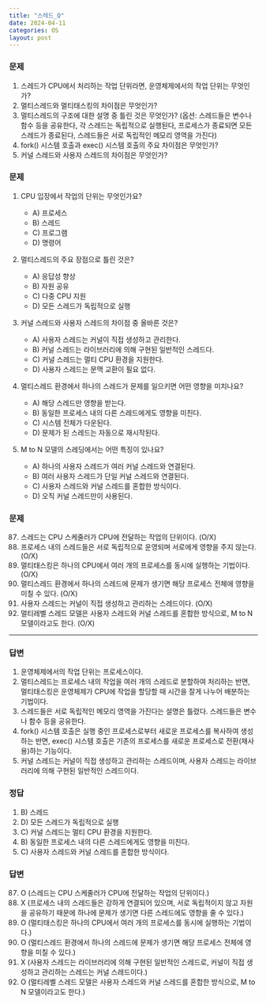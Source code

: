 ```yaml
---
title: "스레드_Q"
date: 2024-04-11
categories: OS
layout: post
---
```

### 문제

1.  스레드가 CPU에서 처리하는 작업 단위라면, 운영체제에서의 작업 단위는 무엇인가?
2.  멀티스레드와 멀티태스킹의 차이점은 무엇인가?
3.  멀티스레드의 구조에 대한 설명 중 틀린 것은 무엇인가? (옵션: 스레드들은 변수나 함수 등을 공유한다, 각 스레드는 독립적으로 실행된다, 프로세스가 종료되면 모든 스레드가 종료된다, 스레드들은 서로 독립적인 메모리 영역을 가진다)
4.  fork() 시스템 호출과 exec() 시스템 호출의 주요 차이점은 무엇인가?
5.  커널 스레드와 사용자 스레드의 차이점은 무엇인가?


### 문제

1.  CPU 입장에서 작업의 단위는 무엇인가요?
    
    *   A) 프로세스
    *   B) 스레드
    *   C) 프로그램
    *   D) 명령어
2.  멀티스레드의 주요 장점으로 틀린 것은?
    
    *   A) 응답성 향상
    *   B) 자원 공유
    *   C) 다중 CPU 지원
    *   D) 모든 스레드가 독립적으로 실행
3.  커널 스레드와 사용자 스레드의 차이점 중 올바른 것은?
    
    *   A) 사용자 스레드는 커널이 직접 생성하고 관리한다.
    *   B) 커널 스레드는 라이브러리에 의해 구현된 일반적인 스레드다.
    *   C) 커널 스레드는 멀티 CPU 환경을 지원한다.
    *   D) 사용자 스레드는 문맥 교환이 필요 없다.
4.  멀티스레드 환경에서 하나의 스레드가 문제를 일으키면 어떤 영향을 미치나요?
    
    *   A) 해당 스레드만 영향을 받는다.
    *   B) 동일한 프로세스 내의 다른 스레드에게도 영향을 미친다.
    *   C) 시스템 전체가 다운된다.
    *   D) 문제가 된 스레드는 자동으로 재시작된다.
5.  M to N 모델의 스레딩에서는 어떤 특징이 있나요?
    
    *   A) 하나의 사용자 스레드가 여러 커널 스레드와 연결된다.
    *   B) 여러 사용자 스레드가 단일 커널 스레드와 연결된다.
    *   C) 사용자 스레드와 커널 스레드를 혼합한 방식이다.
    *   D) 오직 커널 스레드만이 사용된다.


### 문제

87.  스레드는 CPU 스케줄러가 CPU에 전달하는 작업의 단위이다. (O/X)
88.  프로세스 내의 스레드들은 서로 독립적으로 운영되며 서로에게 영향을 주지 않는다. (O/X)
89.  멀티태스킹은 하나의 CPU에서 여러 개의 프로세스를 동시에 실행하는 기법이다. (O/X)
90.  멀티스레드 환경에서 하나의 스레드에 문제가 생기면 해당 프로세스 전체에 영향을 미칠 수 있다. (O/X)
91.  사용자 스레드는 커널이 직접 생성하고 관리하는 스레드이다. (O/X)
92.  멀티레벨 스레드 모델은 사용자 스레드와 커널 스레드를 혼합한 방식으로, M to N 모델이라고도 한다. (O/X)


<hr>


### 답변

1.  운영체제에서의 작업 단위는 프로세스이다.
2.  멀티스레드는 프로세스 내의 작업을 여러 개의 스레드로 분할하여 처리하는 반면, 멀티태스킹은 운영체제가 CPU에 작업을 할당할 때 시간을 잘게 나누어 배분하는 기법이다.
3.  스레드들은 서로 독립적인 메모리 영역을 가진다는 설명은 틀렸다. 스레드들은 변수나 함수 등을 공유한다.
4.  fork() 시스템 호출은 실행 중인 프로세스로부터 새로운 프로세스를 복사하여 생성하는 반면, exec() 시스템 호출은 기존의 프로세스를 새로운 프로세스로 전환(재사용)하는 기능이다.
5.  커널 스레드는 커널이 직접 생성하고 관리하는 스레드이며, 사용자 스레드는 라이브러리에 의해 구현된 일반적인 스레드이다.


### 정답

1.  B) 스레드
2.  D) 모든 스레드가 독립적으로 실행
3.  C) 커널 스레드는 멀티 CPU 환경을 지원한다.
4.  B) 동일한 프로세스 내의 다른 스레드에게도 영향을 미친다.
5.  C) 사용자 스레드와 커널 스레드를 혼합한 방식이다.


### 답변

87.  O (스레드는 CPU 스케줄러가 CPU에 전달하는 작업의 단위이다.)
88.  X (프로세스 내의 스레드들은 강하게 연결되어 있으며, 서로 독립적이지 않고 자원을 공유하기 때문에 하나에 문제가 생기면 다른 스레드에도 영향을 줄 수 있다.)
89.  O (멀티태스킹은 하나의 CPU에서 여러 개의 프로세스를 동시에 실행하는 기법이다.)
90.  O (멀티스레드 환경에서 하나의 스레드에 문제가 생기면 해당 프로세스 전체에 영향을 미칠 수 있다.)
91.  X (사용자 스레드는 라이브러리에 의해 구현된 일반적인 스레드로, 커널이 직접 생성하고 관리하는 스레드는 커널 스레드이다.)
92.  O (멀티레벨 스레드 모델은 사용자 스레드와 커널 스레드를 혼합한 방식으로, M to N 모델이라고도 한다.)
